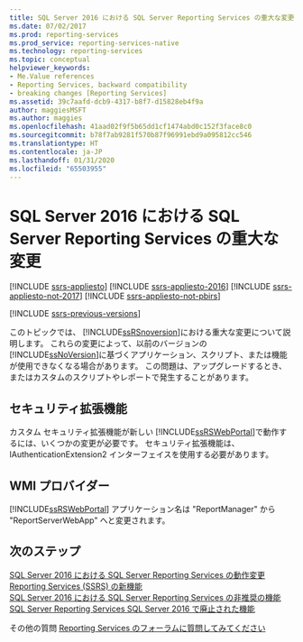 ```yaml
---
title: SQL Server 2016 における SQL Server Reporting Services の重大な変更 | Microsoft Docs
ms.date: 07/02/2017
ms.prod: reporting-services
ms.prod_service: reporting-services-native
ms.technology: reporting-services
ms.topic: conceptual
helpviewer_keywords:
- Me.Value references
- Reporting Services, backward compatibility
- breaking changes [Reporting Services]
ms.assetid: 39c7aafd-dcb9-4317-b8f7-d15828eb4f9a
author: maggiesMSFT
ms.author: maggies
ms.openlocfilehash: 41aad02f9f5b65dd1cf1474abd0c152f3face8c0
ms.sourcegitcommit: b78f7ab9281f570b87f96991ebd9a095812cc546
ms.translationtype: HT
ms.contentlocale: ja-JP
ms.lasthandoff: 01/31/2020
ms.locfileid: "65503955"
---
```

# <a name="breaking-changes-in-sql-server-reporting-services-in-sql-server-2016"></a>SQL Server 2016 における SQL Server Reporting Services の重大な変更

[!INCLUDE [ssrs-appliesto](../includes/ssrs-appliesto.md)] [!INCLUDE [ssrs-appliesto-2016](../includes/ssrs-appliesto-2016.md)] [!INCLUDE [ssrs-appliesto-not-2017](../includes/ssrs-appliesto-not-2017.md)] [!INCLUDE [ssrs-appliesto-not-pbirs](../includes/ssrs-appliesto-not-pbirs.md)]

[!INCLUDE [ssrs-previous-versions](../includes/ssrs-previous-versions.md)]

このトピックでは、 [!INCLUDE[ssRSnoversion](../includes/ssrsnoversion-md.md)]における重大な変更について説明します。 これらの変更によって、以前のバージョンの [!INCLUDE[ssNoVersion](../includes/ssnoversion-md.md)]に基づくアプリケーション、スクリプト、または機能が使用できなくなる場合があります。 この問題は、アップグレードするとき、またはカスタムのスクリプトやレポートで発生することがあります。

## <a name="security-extensions"></a>セキュリティ拡張機能

カスタム セキュリティ拡張機能が新しい [!INCLUDE[ssRSWebPortal](../includes/ssrswebportal.md)]で動作するには、いくつかの変更が必要です。 セキュリティ拡張機能は、IAuthenticationExtension2 インターフェイスを使用する必要があります。

## <a name="wmi-provider"></a>WMI プロバイダー

[!INCLUDE[ssRSWebPortal](../includes/ssrswebportal.md)] アプリケーション名は "ReportManager" から "ReportServerWebApp" へと変更されます。

## <a name="next-steps"></a>次のステップ

[SQL Server 2016 における SQL Server Reporting Services の動作変更](../reporting-services/behavior-changes-to-sql-server-reporting-services-in-sql-server-2016.md)  
[Reporting Services (SSRS) の新機能](../reporting-services/what-s-new-in-sql-server-reporting-services-ssrs.md)   
[SQL Server 2016 における SQL Server Reporting Services の非推奨の機能](../reporting-services/deprecated-features-in-sql-server-reporting-services-ssrs.md)    
[SQL Server Reporting Services SQL Server 2016 で廃止された機能](../reporting-services/discontinued-functionality-to-sql-server-reporting-services-in-sql-server.md)  

その他の質問 [Reporting Services のフォーラムに質問してみてください](https://go.microsoft.com/fwlink/?LinkId=620231)

